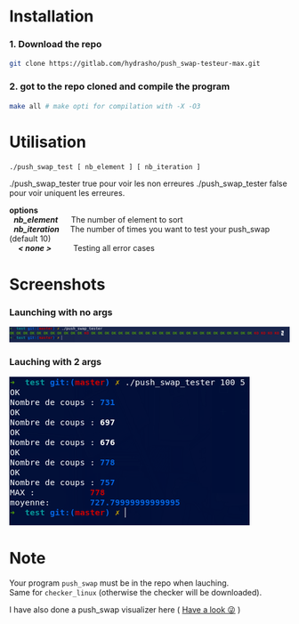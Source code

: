 # Installation

### 1. Download the repo
```bash
git clone https://gitlab.com/hydrasho/push_swap-testeur-max.git 
```

### 2. got to the repo cloned and compile the program

```bash
make all # make opti for compilation with -X -O3
```

# Utilisation

`
 ./push_swap_test [ nb_element ] [ nb_iteration ]
 `

 ./push_swap_tester true 			pour voir les non erreures
 ./push_swap_tester false			pour voir uniquent les erreures.


**options**\
&nbsp; ***nb_element***  &nbsp;&nbsp;&nbsp;&nbsp; The number of element to sort\
&nbsp; ***nb_iteration*** &nbsp;&nbsp;&nbsp; The number of times you want to test your push_swap (default 10)\
&nbsp;&nbsp;&nbsp;  ***< none >*** &nbsp;&nbsp;&nbsp;&nbsp;&nbsp;&nbsp;&nbsp;&nbsp; Testing all error cases

# Screenshots

### Launching with no args
<img src="img/withoutarg.png">

### Lauching with 2 args
<img src="img/arg2.png">


# Note

Your program `push_swap` must be in the repo when lauching.\
Same for `checker_linux` (otherwise the checker will be downloaded).

I have also done a push_swap visualizer here ( [Have a look 😜](https://gitlab.com/hydrasho/visualizer-push-swap) )
